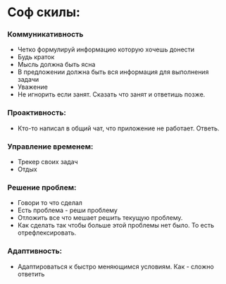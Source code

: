 # Соф скилы:

### Коммуникативность
  - Четко формулируй информацию которую хочешь донести
  - Будь краток
  - Мысль должна быть ясна
  - В предложении должна быть вся информация для выполнения задачи
  - Уважение
  - Не игнорить если занят. Сказать что занят и ответишь позже. 

### Проактивность:
  - Кто-то написал в общий чат, что приложение не работает. Ответь. 

### Управление временем:
  - Трекер своих задач
  - Отдых

### Решение проблем:
  - Говори то что сделал
  - Есть проблема - реши проблему
  - Отложить все что мешает решить текущую проблему. 
  - Как сделать так чтобы больше этой проблемы нет было. То есть отрефлексировать.


### Адаптивность:
  - Адаптироваться к быстро меняющимся условиям. Как - сложно ответить